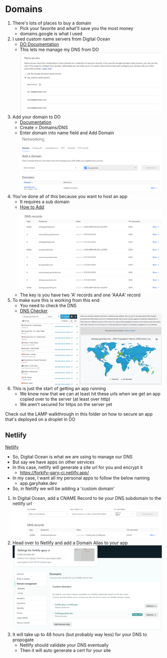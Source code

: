 # Domains

1. There's lots of places to buy a domain
   - Pick your favorite and what'll save you the most money
   - domains.google is what I used
1. I used custom name servers from Digital Ocean
   - [DO Documentation](https://www.digitalocean.com/community/tutorials/how-to-point-to-digitalocean-nameservers-from-common-domain-registrars#registrar-google-domains)
   - This lets me manage my DNS from DO
     ![](images/name-server.png)
1. Add your domain to DO
   - [Documentation](https://www.digitalocean.com/docs/networking/dns/how-to/add-domains/)
   - Create > Domains/DNS
   - Enter domain into name field and Add Domain
     ![](images/do-domain.png)
1. You've done all of this because you want to host an app
   - It requires a sub domain
   - [How to Add](https://www.digitalocean.com/docs/networking/dns/how-to/add-subdomain/)
     ![](images/subdomains.png)
   - The key is you have two 'A' records and one 'AAAA' record
1. To make sure this is working from this end
   - You need to check the DNS
   - [DNS Checker](https://dnschecker.org/#AAAA/taskapp.garyhake.dev)
     ![](images/dns-propogation.png)
1. This is just the start of getting an app running
   - We know now that we can at least hit these urls when we get an app copied over to the server (at least over http)
   - We aren't secured for https on the server yet

Check out the LAMP walkthrough in this folder on how to secure an app that's deployed on a droplet in DO

## Netlify

[Netlify](https://app.netlify.com/)

- So, Digital Ocean is what we are using to manage our DNS
- But say we have apps on other services
- In this case, netlify will generate a site url for you and encrypt it
  - https://forkify-gary-ci.netlify.app/
- In my case, I want all my personal apps to follow the below naming
  - app.garyhake.dev
- So, in Netilfy we will be adding a 'custom domain'

1. In Digital Ocean, add a CNAME Record to tie your DNS subdomain to the netlify url
   ![](images/do-netlify-cname.png)
1. Head over to Netlify and add a Domain Alias to your app
   ![](images/netlify-domain.png)
1. It will take up to 48 hours (but probably way less) for your DNS to propogate
   - Netlify should validate your DNS eventually
   - Then it will auto generate a cert for your site
